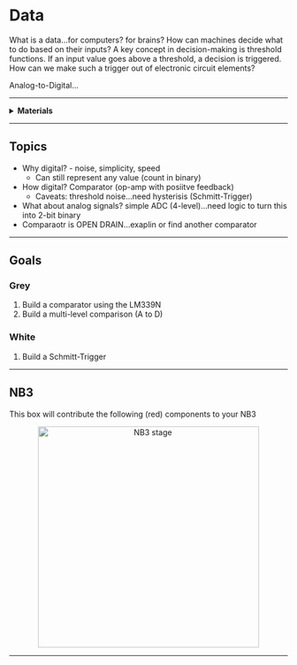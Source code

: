 # Data

What is a data...for computers? for brains? How can machines decide what to do based on their inputs? A key concept in decision-making is threshold functions. If an input value goes above a threshold, a decision is triggered. How can we make such a trigger out of electronic circuit elements?

Analog-to-Digital...

----

<details><summary><b>Materials</b></summary><p>

Contents|Description| # |Data|Link|
:-------|:----------|:-:|:--:|:--:|
Comparator|10|LM339 (DIP-14)|[-D-](2)|[-L-](_data/datasheets/lm2901.pdf)|https://uk.farnell.com/texas-instruments/lm2901n/ic-comparator-quad-2901-dip14/dp/3118410|Active|7|6|5
LED (Red)|01|5 mm/2 mA red LED|[-D-](2)|[-L-](_data/datasheets/led_HLMP.pdf)|https://uk.farnell.com/broadcom-limited/hlmp-4700/led-5mm-red-2-3mcd-626nm/dp/1003232|Active|50|5|3
LED (Green)|01|3 mm/2 mA green LED|[-D-](2)|[-L-](_data/datasheets/led_HLMP.pdf)|https://uk.farnell.com/broadcom-limited/hlmp-1790/led-3mm-green-2-3mcd-569nm/dp/1003209|Active|50|5|3
Resistor (330)|01|330 &Omega;/0.25 W|[-D-](6)|[-L-](_data/datsheets/resistor.pdf)|https://uk.farnell.com/multicomp/mf25-2k4/res-2k4-1-250mw-axial-metal-film/dp/9341595|Passive|50|5|3

</p></details>

----

## Topics

- Why digital? - noise, simplicity, speed
  - Can still represent any value (count in binary)
- How digital? Comparator (op-amp with posiitve feedback)
  - Caveats: threshold noise...need hysterisis (Schmitt-Trigger)
- What about analog signals? simple ADC (4-level)...need logic to turn this into 2-bit binary
- Comparaotr is OPEN DRAIN...exaplin or find another comparator

----

## Goals

### Grey

1. Build a comparator using the LM339N
2. Build a multi-level comparison (A to D)

### White

1. Build a Schmitt-Trigger


----

## NB3

This box will contribute the following (red) components to your NB3

<p align="center">
<img src="_images/NB3_data.png" alt="NB3 stage" width="400" height="400">
<p>

----

